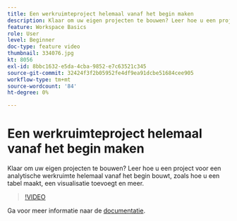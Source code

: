 ```yaml
---
title: Een werkruimteproject helemaal vanaf het begin maken
description: Klaar om uw eigen projecten te bouwen? Leer hoe u een project voor een analytische werkruimte helemaal vanaf het begin bouwt, zoals hoe u een tabel maakt, een visualisatie toevoegt en meer.
feature: Workspace Basics
role: User
level: Beginner
doc-type: feature video
thumbnail: 334076.jpg
kt: 8056
exl-id: 8bbc1632-e5da-4cba-9852-e7c63521c345
source-git-commit: 32424f3f2b05952fe4df9ea91dcbe51684cee905
workflow-type: tm+mt
source-wordcount: '84'
ht-degree: 0%

---
```


# Een werkruimteproject helemaal vanaf het begin maken

Klaar om uw eigen projecten te bouwen? Leer hoe u een project voor een analytische werkruimte helemaal vanaf het begin bouwt, zoals hoe u een tabel maakt, een visualisatie toevoegt en meer.

>[!VIDEO](https://video.tv.adobe.com/v/334076/?quality=12&learn=on)

Ga voor meer informatie naar de [documentatie](https://experienceleague.adobe.com/docs/analytics/analyze/analysis-workspace/home.html?lang=nl-NL).
